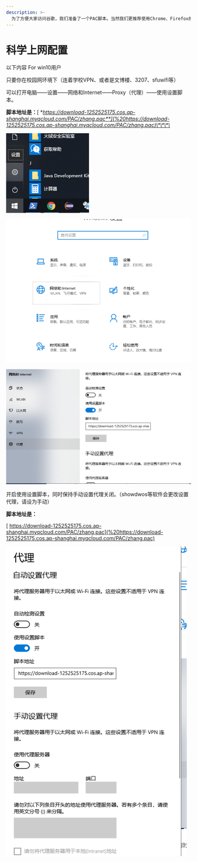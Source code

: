 ```yaml
---
description: >-
  为了方便大家访问谷歌，我们准备了一个PAC脚本。当然我们更推荐使用Chrome、Firefox的switchyomeg插件来修改代理，更加高效。但是在设置里面修改是最为便捷的。
---
```


# 科学上网配置

以下内容 For win10用户



只要你在校园网环境下（连着学校VPN、或者是文博楼、3207、sfuwifi等）

可以打开电脑——设置——网络和Internet——Proxy（代理）——使用设置脚本。

**脚本地址是：**[ **https://download-1252525175.cos.ap-shanghai.myqcloud.com/PAC/zhang.pac**](%20https://download-1252525175.cos.ap-shanghai.myqcloud.com/PAC/zhang.pac)\*\*\*\*

![](.gitbook/assets/image%20%288%29.png)

![](.gitbook/assets/image%20%2823%29.png)

![](.gitbook/assets/image.png)

开启使用设置脚本，同时保持手动设置代理关闭。（showdwos等软件会更改设置代理，请设为手动）

**脚本地址是：**

[ https://download-1252525175.cos.ap-shanghai.myqcloud.com/PAC/zhang.pac](%20https://download-1252525175.cos.ap-shanghai.myqcloud.com/PAC/zhang.pac)

![](.gitbook/assets/image%20%2810%29.png)

